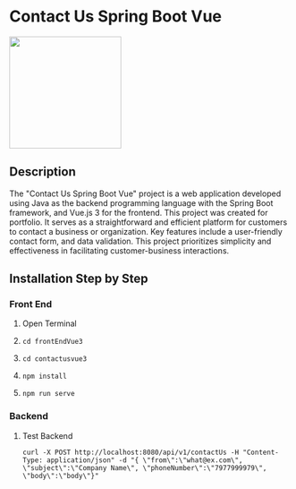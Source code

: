 # Contact Us Spring Boot Vue
<img width="200"  src="https://images.ctfassets.net/gt6dp23g0g38/5DqlQtFKecFlkqQ8YGDT2p/aa945b648f44dd872e9a1b89f7d203ef/springboot.png"></img>

## Description 
The "Contact Us Spring Boot Vue" project is a web application developed using Java as the backend programming language with the Spring Boot framework, and Vue.js 3 for the frontend. This project was created for portfolio. It serves as a straightforward and efficient platform for customers to contact a business or organization. Key features include a user-friendly contact form, and data validation. This project prioritizes simplicity and effectiveness in facilitating customer-business interactions.

## Installation Step by Step
### Front End
<ol>
<li>Open Terminal</li>
<li>

```
cd frontEndVue3
```

</li>
<li>

```
cd contactusvue3
```

</li>
<li>

```
npm install
```

</li>
<li>

```
npm run serve
```

</li>
</ol>

### Backend
<ol>
<li>
Test Backend

```
curl -X POST http://localhost:8080/api/v1/contactUs -H "Content-Type: application/json" -d "{ \"from\":\"what@ex.com\", \"subject\":\"Company Name\", \"phoneNumber\":\"7977999979\", \"body\":\"body\"}"
```


</li>
<ol>
